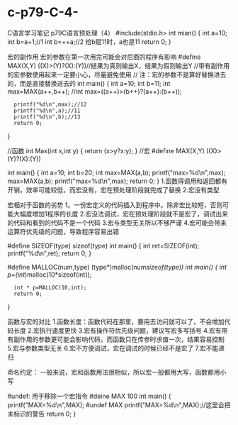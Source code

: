 # c-p79-C-4-
C语言学习笔记 p79C语言预处理（4）
#include(stdio.h>
int mian()
{
      int a=10;
      int b=a+1;//1
      int b=++a;//2 给b赋11时，a也是11
      return 0;
}


宏的副作用
宏的参数在第一次用完可能会对后面的程序有影响
#define MAX(X,Y) ((X)>(Y)?(X):(Y))//结果为真则输出X，结果为假则输出Y
//带有副作用的宏参数使用起来一定要小心，尽量避免使用
// 注：宏的参数不是算好替换进去的，而是直接替换进去的
int main()
{
      int a=10;
      int b=11;
      int max=MAX(a++,b++);
      //int max=((a++)>(b++)?(a++):(b++));
      
      printf("%d\n",max);//12
      printf("%d\n",a);//11
      printf("%d\n",b);//13
      return 0;
}



//函数
int Max(int x,int y)
{
      return (x>y?x:y);
}
//宏
#define MAX(X,Y) ((X)>(Y)?(X):(Y))

int main()
{
      int a=10;
      int b=20;
      int max=MAX(a,b);
      printf("max=%d\n",max);
      max=MAX(a,b);
      printf("max=%d\n",max);
      return 0;
}
1.函数得调用和返回都有开销，效率可能较低，而宏没有，宏在预处理阶段就完成了替换
2.宏没有类型

宏相对于函数的劣势
1。一份宏定义的代码插入到程序中。除非宏比较短，否则可能大幅度增加1程序的长度
2.宏没法调试，宏在预处理阶段就不是宏了，调试出来的代码和看到的代码不是一个代码
3.宏与类型无关所以不够严谨
4.宏可能会带来运算符优先级的问题，导致程序容易出错


#define SIZEOF(type) sizeof(type)
int main()
{
      int ret=SIZEOF(int);
      printf("%d\n",ret);
      return 0;
}


#define MALLOC(num,type) (type*)malloc(num*sizeof(type))
int main()
{
      int p=(int*)malloc(10*sizeof(int));
      
      int * p=MALLOC(10,int);
      return 0;
}


函数与宏的对比
1.函数长度：函数代码在那里，要用去访问就可以了，不会增加代码长度
2.宏执行速度更快
3.宏有操作符优先级问题，建议写宏多写括号
4.宏有带有副作用的参数更可能会影响代码，而函数只在传参时求值一次，结果容易控制
5.宏与参数类型无关
6.宏不方便调试，宏在调试的时候已经不是宏了
7.宏不能递归



命名约定：
一般来说，宏和函数用法很相似，所以宏一般都用大写，函数都用小写

#undef:
用于移除一个宏指令
#deine MAX 100
int main()
{
      printf("MAX=%d\n",MAX);
      #undef MAX
      printf("MAX=%d\n",MAX);//这里会把未标识的警告
      return 0;
}

